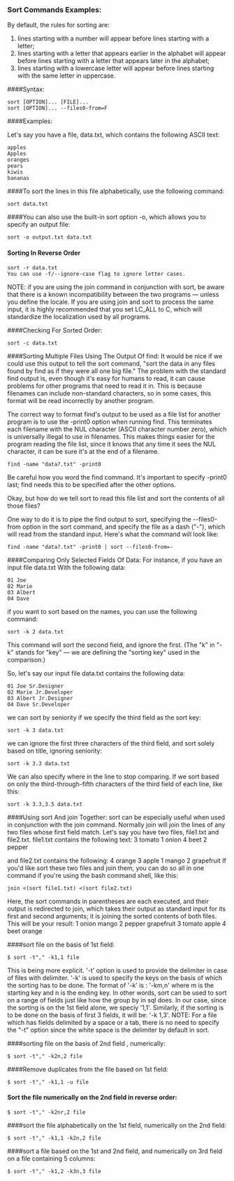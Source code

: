 ### Sort Commands Examples:
By default, the rules for sorting are:
1. lines starting with a number will appear before lines starting with a letter;
2. lines starting with a letter that appears earlier in the alphabet will appear before lines starting with a letter that appears later in the alphabet;
3. lines starting with a lowercase letter will appear before lines starting with the same letter in uppercase.

####Syntax:
```
sort [OPTION]... [FILE]...
sort [OPTION]... --files0-from=F
```
####Examples:

Let's say you have a file, data.txt, which contains the following ASCII text:
```
apples
Apples
oranges
pears
kiwis
bananas
```

####To sort the lines in this file alphabetically, use the following command:
```
sort data.txt
```
####You can also use the built-in sort option -o, which allows you to specify an output file:
```
sort -o output.txt data.txt
```
#### Sorting In Reverse Order
```
sort -r data.txt
You can use -f/--ignore-case flag to ignore letter cases.
```
NOTE: if you are using the join command in conjunction with sort, be aware that there is a known incompatibility between the two programs — unless you define the locale. If you are using join and sort to process the same input, it is highly recommended that you set LC_ALL to C, which will standardize the localization used by all programs.

####Checking For Sorted Order:
```
sort -c data.txt
```
####Sorting Multiple Files Using The Output Of find:
It would be nice if we could use this output to tell the sort command, "sort the data in any files found by find as if they were all one big file." The problem with the standard find output is, even though it's easy for humans to read, it can cause problems for other programs that need to read it in. This is because filenames can include non-standard characters, so in some cases, this format will be read incorrectly by another program.

The correct way to format find's output to be used as a file list for another program is to use the -print0 option when running find. This terminates each filename with the NUL character (ASCII character number zero), which is universally illegal to use in filenames. This makes things easier for the program reading the file list, since it knows that any time it sees the NUL character, it can be sure it's at the end of a filename.
```
find -name "data?.txt" -print0
```
Be careful how you word the find command. It's important to specify -print0 last; find needs this to be specified after the other options.

Okay, but how do we tell sort to read this file list and sort the contents of all those files?

One way to do it is to pipe the find output to sort, specifying the --files0-from option in the sort command, and specify the file as a dash ("-"), which will read from the standard input. Here's what the command will look like:
```
find -name "data?.txt" -print0 | sort --files0-from=-
```
####Comparing Only Selected Fields Of Data:
For instance, if you have an input file data.txt With the following data:
```
01 Joe
02 Marie
03 Albert
04 Dave
```
if you want to sort based on the names, you can use the following command:
```
sort -k 2 data.txt
```
This command will sort the second field, and ignore the first. (The "k" in "-k" stands for "key" — we are defining the "sorting key" used in the comparison.)

So, let's say our input file data.txt contains the following data:
```
01 Joe Sr.Designer
02 Marie Jr.Developer
03 Albert Jr.Designer
04 Dave Sr.Developer
```
we can sort by seniority if we specify the third field as the sort key:
```
sort -k 3 data.txt
```
we can ignore the first three characters of the third field, and sort solely based on title, ignoring seniority:
```
sort -k 3.3 data.txt
```
We can also specify where in the line to stop comparing. If we sort based on only the third-through-fifth characters of the third field of each line, like this:
```
sort -k 3.3,3.5 data.txt
```
####Using sort And join Together:
sort can be especially useful when used in conjunction with the join command. Normally join will join the lines of any two files whose first field match. Let's say you have two files, file1.txt and file2.txt. file1.txt contains the following text:
3       tomato
1       onion
4       beet
2       pepper

and file2.txt contains the following:
4       orange
3       apple
1       mango
2       grapefruit
If you'd like sort these two files and join them, you can do so all in one command if you're using the bash command shell, like this:
```
join <(sort file1.txt) <(sort file2.txt)
```
Here, the sort commands in parentheses are each executed, and their output is redirected to join, which takes their output as standard input for its first and second arguments; it is joining the sorted contents of both files. This will be your result:
1 onion mango
2 pepper grapefruit
3 tomato apple
4 beet orange

####sort file on the basis of 1st field:
```
$ sort -t"," -k1,1 file 
```
This is being more explicit. '-t' option is used to provide the delimiter in case of files with delimiter. '-k' is used to specify the keys on the basis of which the sorting has to be done. The format of '-k' is : '-km,n' where m is the starting key and n is the ending key. In other words, sort can be used to sort on a range of fields just like how the group by in sql does. In our case, since the sorting is on the 1st field alone, we speciy '1,1'. Similarly, if the sorting is to be done on the basis of first 3 fields, it will be: '-k 1,3'. 
NOTE: For a file which has fields delimited by a space or a tab, there is no need to specify the "-t" option since the white space is the delimiter by default in sort.

####sorting file on the basis of 2nd field , numerically: 
```
$ sort -t"," -k2n,2 file
```
####Remove duplicates from the file based on 1st field:
```
$ sort -t"," -k1,1 -u file
```
#### Sort the file numerically on the 2nd field in reverse order:
```
$ sort -t"," -k2nr,2 file
```
####sort the file alphabetically on the 1st field, numerically on the 2nd field: 
```
$ sort -t"," -k1,1 -k2n,2 file
```
####sort a file based on the 1st and 2nd field, and numerically on 3rd field on  a file containing 5 columns:
```
$ sort -t"," -k1,2 -k3n,3 file
```

